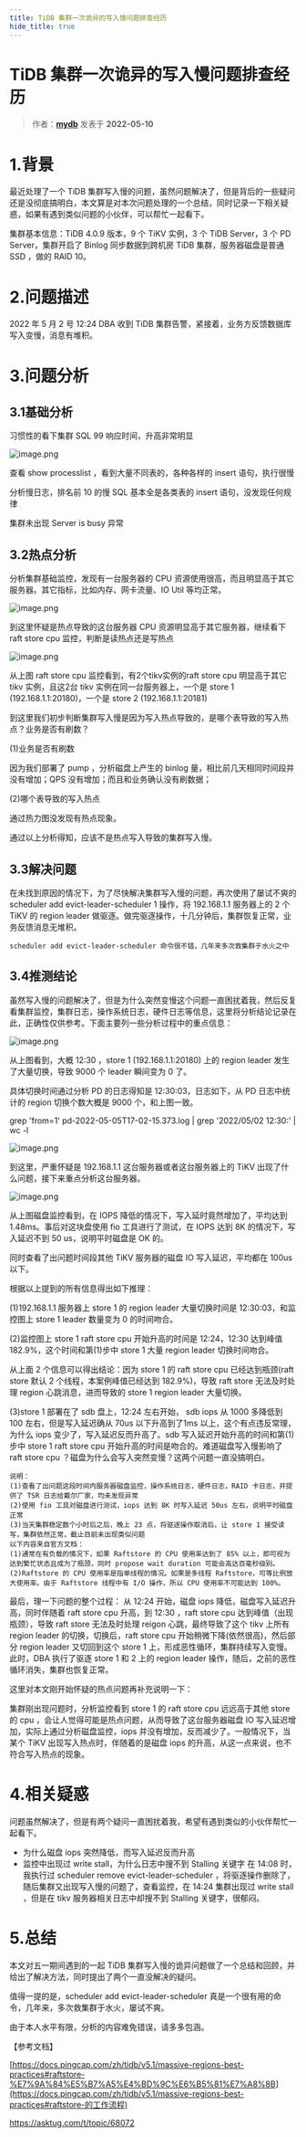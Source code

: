 ```yaml
---
title: TiDB 集群一次诡异的写入慢问题排查经历
hide_title: true
---
```


# TiDB 集群一次诡异的写入慢问题排查经历

> 作者：**[mydb](https://tidb.net/u/mydb/post/all)** 发表于  **2022-05-10**

# 1.背景

最近处理了一个 TiDB 集群写入慢的问题，虽然问题解决了，但是背后的一些疑问还是没彻底搞明白，本文算是对本次问题处理的一个总结，同时记录一下相关疑惑，如果有遇到类似问题的小伙伴，可以帮忙一起看下。

集群基本信息：TiDB 4.0.9 版本，9 个 TiKV 实例，3 个 TiDB Server，3 个 PD Server，集群开启了 Binlog 同步数据到跨机房 TiDB 集群，服务器磁盘是普通 SSD ，做的 RAID 10。

# 2.问题描述

2022 年 5 月 2 号 12:24 DBA 收到 TiDB 集群告警，紧接着，业务方反馈数据库写入变慢，消息有堆积。

# 3.问题分析

## 3.1基础分析

习惯性的看下集群 SQL 99 响应时间，升高非常明显

![image.png](https://tidb-blog.oss-cn-beijing.aliyuncs.com/media/image-1652149197642.png)

查看 show processlist ，看到大量不同表的，各种各样的 insert 语句，执行很慢

分析慢日志，排名前 10 的慢 SQL 基本全是各类表的 insert 语句，没发现任何规律

集群未出现 Server is busy 异常

## 3.2热点分析

分析集群基础监控，发现有一台服务器的 CPU 资源使用很高，而且明显高于其它服务器。其它指标，比如内存、网卡流量、IO Util 等均正常。

![image.png](https://tidb-blog.oss-cn-beijing.aliyuncs.com/media/image-1652149210149.png)

到这里怀疑是热点导致的这台服务器 CPU 资源明显高于其它服务器，继续看下 raft store cpu 监控，判断是读热点还是写热点

![image.png](https://tidb-blog.oss-cn-beijing.aliyuncs.com/media/image-1652149221643.png)

从上图 raft store cpu 监控看到，有2个tikv实例的raft store cpu 明显高于其它 tikv 实例，且这2台 tikv 实例在同一台服务器上，一个是 store 1 (192.168.1.1:20180)，一个是 store 2 (192.168.1.1:20181)

到这里我们初步判断集群写入慢是因为写入热点导致的，是哪个表导致的写入热点？业务是否有刷数？

(1)业务是否有刷数 

因为我们部署了 pump ，分析磁盘上产生的 binlog 量，相比前几天相同时间段并没有增加；QPS 没有增加；而且和业务确认没有刷数据；

(2)哪个表导致的写入热点

通过热力图没发现有热点现象。

通过以上分析得知，应该不是热点写入导致的集群写入慢。

## 3.3解决问题

在未找到原因的情况下，为了尽快解决集群写入慢的问题，再次使用了屡试不爽的 scheduler add evict-leader-scheduler 1 操作，将 192.168.1.1 服务器上的 2 个 TiKV 的 region leader 做驱逐。做完驱逐操作，十几分钟后，集群恢复正常，业务反馈消息无堆积。

```plain
scheduler add evict-leader-scheduler 命令很不错，几年来多次救集群于水火之中
```

## 3.4推测结论

虽然写入慢的问题解决了，但是为什么突然变慢这个问题一直困扰着我，然后反复看集群监控，集群日志，操作系统日志，硬件日志等信息，这里将分析结论记录在此，正确性仅供参考。下面主要列一些分析过程中的重点信息：

![image.png](https://tidb-blog.oss-cn-beijing.aliyuncs.com/media/image-1652149235904.png)

从上图看到，大概 12:30 ，store 1 (192.168.1.1:20180) 上的 region leader 发生了大量切换，导致 9000 个 leader 瞬间变为 0 了。

具体切换时间通过分析 PD 的日志得知是 12:30:03，日志如下，从 PD 日志中统计的 region 切换个数大概是 9000 个，和上图一致。

grep 'from=1' pd-2022-05-05T17-02-15.373.log | grep '2022/05/02 12:30:' | wc -l

![image.png](https://tidb-blog.oss-cn-beijing.aliyuncs.com/media/image-1652149250419.png)

到这里，严重怀疑是 192.168.1.1 这台服务器或者这台服务器上的 TiKV 出现了什么问题，接下来重点分析这台服务器。

![image.png](https://tidb-blog.oss-cn-beijing.aliyuncs.com/media/image-1652149303841.png)

从上图磁盘监控看到，在 IOPS 降低的情况下，写入延时竟然增加了，平均达到1.48ms。事后对这块盘使用 fio 工具进行了测试，在 IOPS 达到 8K 的情况下，写入延迟不到 50 us，说明平时磁盘是 OK 的。

同时查看了出问题时间段其他 TiKV 服务器的磁盘 IO 写入延迟，平均都在 100us 以下。

根据以上提到的所有信息得出如下推理：

(1)192.168.1.1 服务器上 store 1 的 region leader 大量切换时间是 12:30:03，和监控图上 store 1 leader 数量变为 0 的时间吻合。

(2)监控图上 store 1 raft store cpu 开始升高的时间是 12:24，12:30 达到峰值 182.9%，这个时间和第(1)步中 store 1 大量 region leader 切换时间吻合。

从上面 2 个信息可以得出结论：因为 store 1 的 raft store cpu 已经达到瓶颈(raft store 默认 2 个线程，本案例峰值已经达到 182.9%)，导致 raft store 无法及时处理 region 心跳消息，进而导致的 store 1 region leader 大量切换。 

(3)store 1 部署在了 sdb 盘上，12:24 左右开始， sdb iops 从 1000 多降低到 100 左右，但是写入延迟确从 70us 以下升高到了1ms 以上，这个有点违反常理，为什么 iops 变少了，写入延迟反而升高了。sdb 写入延迟开始升高的时间和第(1)步中 store 1 raft store cpu 开始升高的时间是吻合的。难道磁盘写入慢影响了 raft store cpu ？磁盘为什么会写入突然变慢？这两个问题一直没搞明白。

```plain
说明：
(1)查看了出问题这段时间内服务器磁盘监控，操作系统日志，硬件日志，RAID 卡日志，并提供了 TSR 日志给戴尔厂家，均未发现异常
(2)使用 fio 工具对磁盘进行测试，iops 达到 8K 时写入延迟 50us 左右，说明平时磁盘正常
(3)当天集群稳定数个小时后之后，晚上 23 点，将驱逐操作取消后，让 store 1 接受读写，集群依然正常，截止目前未出现类似问题
以下内容来自官方文档：
(1)通常在有负载的情况下，如果 Raftstore 的 CPU 使用率达到了 85% 以上，即可视为达到繁忙状态且成为了瓶颈，同时 propose wait duration 可能会高达百毫秒级别。
(2)Raftstore 的 CPU 使用率是指单线程的情况。如果是多线程 Raftstore，可等比例放大使用率。由于 Raftstore 线程中有 I/O 操作，所以 CPU 使用率不可能达到 100%。
```

最后，理一下问题的整个过程： 从 12:24 开始，磁盘 iops 降低，磁盘写入延迟升高，同时伴随着 raft store cpu 升高，到 12:30 ，raft store cpu 达到峰值（出现瓶颈），导致 raft store 无法及时处理 reigon 心跳，最终导致了这个 tikv 上所有 region leader 的切换，切换后，raft store cpu 开始稍微下降(依然很高)，然后部分 region leader 又切回到这个 store 1 上，形成恶性循环，集群持续写入变慢。此时，DBA 执行了驱逐 store 1 和 2 上的 region leader 操作，随后，之前的恶性循环消失，集群也恢复正常。

这里对本文刚开始怀疑的热点问题再补充说明一下：

集群刚出现问题时，分析监控看到 store 1 的 raft store cpu 远远高于其他 store 的 cpu ，会让人觉得可能是热点问题，从而导致了这台服务器磁盘 IO 写入延迟增加，实际上通过分析磁盘监控，iops 并没有增加，反而减少了。一般情况下，当某个 TiKV 出现写入热点时，伴随着的是磁盘 iops 的升高，从这一点来说，也不符合写入热点的现象。

# 4.相关疑惑

问题虽然解决了，但是有两个疑问一直困扰着我，希望有遇到类似的小伙伴帮忙一起看下。

- 为什么磁盘 iops 突然降低，而写入延迟反而升高
- 监控中出现过 write stall，为什么日志中搜不到 Stalling 关键字 在 14:08 时，我执行过 scheduler remove evict-leader-scheduler ，将驱逐操作删除了，随后集群又出现写入慢的问题了，查看监控，在 14:24 集群出现过 write stall ，但是在 tikv 服务器相关日志中却搜不到 Stalling 关键字，很郁闷。

# 5.总结

本文对五一期间遇到的一起 TiDB 集群写入慢的诡异问题做了一个总结和回顾，并给出了解决方法，同时提出了两个一直没解决的疑问。

值得一提的是，scheduler add evict-leader-scheduler 真是一个很有用的命令，几年来，多次救集群于水火，屡试不爽。

由于本人水平有限，分析的内容难免错误，请多多包涵。

【参考文档】

[https://docs.pingcap.com/zh/tidb/v5.1/massive-regions-best-practices#raftstore-%E7%9A%84%E5%B7%A5%E4%BD%9C%E6%B5%81%E7%A8%8B](https://docs.pingcap.com/zh/tidb/v5.1/massive-regions-best-practices#raftstore-的工作流程)

https://asktug.com/t/topic/68072